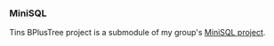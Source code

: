 ### MiniSQL
Tins BPlusTree project is a submodule of my group's [MiniSQL project](https://github.com/Awwwesome-MiniSQL/Awwwesome-MiniSQL).
